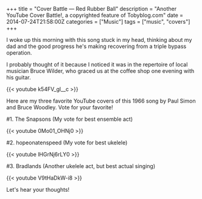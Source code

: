 +++
title = "Cover Battle — Red Rubber Ball"
description = "Another YouTube Cover Battle!, a copyrighted feature of Tobyblog.com"
date = 2014-07-24T21:58:00Z
categories = ["Music"]
tags = ["music", "covers"]
+++

I woke up this morning with this song stuck in my head, thinking about my dad and the good progress he's making recovering from a triple bypass operation.

I probably thought of it because I noticed it was in the repertoire of local musician Bruce Wilder, who graced us at the coffee shop one evening with his guitar.

{{< youtube k54FV_gl__c >}}

Here are my three favorite YouTube covers of this 1966 song by Paul Simon and Bruce Woodley. Vote for your favorite!

#1. The Snapsons (My vote for best ensemble act)

{{< youtube 0Mo01_OHNj0 >}}

#2. hopeonatenspeed (My vote for best ukelele)

{{< youtube lHGrNj6rLY0 >}}

#3. Bradlands (Another ukelele act, but best actual singing)

{{< youtube V9tHaDkW-i8 >}}

Let's hear your thoughts!
